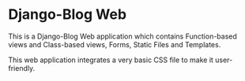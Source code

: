 <h1>Django-Blog Web</h1>

<p>
    This is a Django-Blog Web application which contains Function-based views and Class-based views, Forms, Static Files and Templates. 
</p>

<p>
    This web application integrates a very basic CSS file to make it user-friendly.
</p>